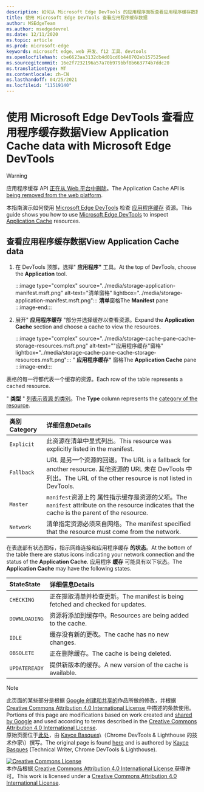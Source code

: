 ```yaml
---
description: 如何从 Microsoft Edge DevTools 的应用程序面板查看应用程序缓存数据。
title: 使用 Microsoft Edge DevTools 查看应用程序缓存数据
author: MSEdgeTeam
ms.author: msedgedevrel
ms.date: 12/11/2020
ms.topic: article
ms.prod: microsoft-edge
keywords: microsoft edge、web 开发、f12 工具、devtools
ms.openlocfilehash: cbe6623aa3132db4d01cd6b440702eb157525eed
ms.sourcegitcommit: 16e2f7232196a57a70b979bbf8b663774b7ddc20
ms.translationtype: MT
ms.contentlocale: zh-CN
ms.lasthandoff: 04/25/2021
ms.locfileid: "11519140"
---
```

<!-- Copyright Kayce Basques 

   Licensed under the Apache License, Version 2.0 (the "License");
   you may not use this file except in compliance with the License.
   You may obtain a copy of the License at

       https://www.apache.org/licenses/LICENSE-2.0

   Unless required by applicable law or agreed to in writing, software
   distributed under the License is distributed on an "AS IS" BASIS,
   WITHOUT WARRANTIES OR CONDITIONS OF ANY KIND, either express or implied.
   See the License for the specific language governing permissions and
   limitations under the License.  -->  

# <a name="view-application-cache-data-with-microsoft-edge-devtools"></a><span data-ttu-id="77779-104">使用 Microsoft Edge DevTools 查看应用程序缓存数据</span><span class="sxs-lookup"><span data-stu-id="77779-104">View Application Cache data with Microsoft Edge DevTools</span></span>  

> [!WARNING]
> <span data-ttu-id="77779-105">应用程序缓存 API [正在从 Web 平台中删除][HTMLStandardOfflineWebApplications]。</span><span class="sxs-lookup"><span data-stu-id="77779-105">The Application Cache API is [being removed from the web platform][HTMLStandardOfflineWebApplications].</span></span>  

<span data-ttu-id="77779-106">本指南演示如何使用 [Microsoft Edge DevTools][MicrosoftEdgeDevTools] 检查 [应用程序缓存][MDNWebAPIsWindowApplicationCache] 资源。</span><span class="sxs-lookup"><span data-stu-id="77779-106">This guide shows you how to use [Microsoft Edge DevTools][MicrosoftEdgeDevTools] to inspect [Application Cache][MDNWebAPIsWindowApplicationCache] resources.</span></span>  

## <a name="view-application-cache-data"></a><span data-ttu-id="77779-107">查看应用程序缓存数据</span><span class="sxs-lookup"><span data-stu-id="77779-107">View Application Cache data</span></span>  

1.  <span data-ttu-id="77779-108">在 DevTools 顶部，选择" **应用程序"** 工具。</span><span class="sxs-lookup"><span data-stu-id="77779-108">At the top of DevTools, choose the **Application** tool.</span></span>  
    
    :::image type="complex" source="../media/storage-application-manifest.msft.png" alt-text="清单窗格" lightbox="../media/storage-application-manifest.msft.png":::
       <span data-ttu-id="77779-110">**清单**窗格</span><span class="sxs-lookup"><span data-stu-id="77779-110">The **Manifest** pane</span></span>  
    :::image-end:::  

1.  <span data-ttu-id="77779-111">展开" **应用程序缓存** "部分并选择缓存以查看资源。</span><span class="sxs-lookup"><span data-stu-id="77779-111">Expand the **Application Cache** section and choose a cache to view the resources.</span></span>  
    
    :::image type="complex" source="../media/storage-cache-pane-cache-storage-resources.msft.png" alt-text=""应用程序缓存"窗格" lightbox="../media/storage-cache-pane-cache-storage-resources.msft.png":::
       <span data-ttu-id="77779-113">" **应用程序缓存"** 窗格</span><span class="sxs-lookup"><span data-stu-id="77779-113">The **Application Cache** pane</span></span>  
    :::image-end:::  

<span data-ttu-id="77779-114">表格的每一行都代表一个缓存的资源。</span><span class="sxs-lookup"><span data-stu-id="77779-114">Each row of the table represents a cached resource.</span></span>  

<span data-ttu-id="77779-115">" **类型** " [列表示资源 的类别][MDNHTMLResourcesInAnApplicationCache]。</span><span class="sxs-lookup"><span data-stu-id="77779-115">The **Type** column represents the [category of the resource][MDNHTMLResourcesInAnApplicationCache].</span></span>  

| <span data-ttu-id="77779-116">类别</span><span class="sxs-lookup"><span data-stu-id="77779-116">Category</span></span> | <span data-ttu-id="77779-117">详细信息</span><span class="sxs-lookup"><span data-stu-id="77779-117">Details</span></span> |  
|:--- |:--- |  
| `Explicit` | <span data-ttu-id="77779-118">此资源在清单中显式列出。</span><span class="sxs-lookup"><span data-stu-id="77779-118">This resource was explicitly listed in the manifest.</span></span> |  
| `Fallback` | <span data-ttu-id="77779-119">URL 是另一个资源的回退。</span><span class="sxs-lookup"><span data-stu-id="77779-119">The URL is a fallback for another resource.</span></span>  <span data-ttu-id="77779-120">其他资源的 URL 未在 DevTools 中列出。</span><span class="sxs-lookup"><span data-stu-id="77779-120">The URL of the other resource is not listed in DevTools.</span></span> |  
| `Master` | <span data-ttu-id="77779-121">`manifest`资源上的 属性指示缓存是资源的父项。</span><span class="sxs-lookup"><span data-stu-id="77779-121">The `manifest` attribute on the resource indicates that the cache is the parent of the resource.</span></span> |  
| `Network` | <span data-ttu-id="77779-122">清单指定资源必须来自网络。</span><span class="sxs-lookup"><span data-stu-id="77779-122">The manifest specified that the resource must come from the network.</span></span> |  

<!--todo:  replace "Master" phrasing if possible.  -->  

<span data-ttu-id="77779-123">在表底部有状态图标，指示网络连接和应用程序缓存 **的状态**。</span><span class="sxs-lookup"><span data-stu-id="77779-123">At the bottom of the table there are status icons indicating your network connection and the status of the **Application Cache**.</span></span>  <span data-ttu-id="77779-124">应用程序 **缓存** 可能具有以下状态。</span><span class="sxs-lookup"><span data-stu-id="77779-124">The **Application Cache** may have the following states.</span></span>  

| <span data-ttu-id="77779-125">State</span><span class="sxs-lookup"><span data-stu-id="77779-125">State</span></span> | <span data-ttu-id="77779-126">详细信息</span><span class="sxs-lookup"><span data-stu-id="77779-126">Details</span></span> |  
|:--- |:--- |  
| `CHECKING` | <span data-ttu-id="77779-127">正在提取清单并检查更新。</span><span class="sxs-lookup"><span data-stu-id="77779-127">The manifest is being fetched and checked for updates.</span></span> |  
| `DOWNLOADING` | <span data-ttu-id="77779-128">资源将添加到缓存中。</span><span class="sxs-lookup"><span data-stu-id="77779-128">Resources are being added to the cache.</span></span> |  
| `IDLE` | <span data-ttu-id="77779-129">缓存没有新的更改。</span><span class="sxs-lookup"><span data-stu-id="77779-129">The cache has no new changes.</span></span> |  
| `OBSOLETE` | <span data-ttu-id="77779-130">正在删除缓存。</span><span class="sxs-lookup"><span data-stu-id="77779-130">The cache is being deleted.</span></span> |  
| `UPDATEREADY` |  <span data-ttu-id="77779-131">提供新版本的缓存。</span><span class="sxs-lookup"><span data-stu-id="77779-131">A new version of the cache is available.</span></span> |  

<!-- links -->  

[MicrosoftEdgeDevTools]: ../../devtools-guide-chromium/index.md "Microsoft Edge (Chromium) 开发人员工具 | Microsoft Docs"  

[HTMLStandardOfflineWebApplications]: https://html.spec.whatwg.org/multipage/offline.html#offline "脱机 Web 应用程序 - HTML Standard"  

[MDNHTMLResourcesInAnApplicationCache]: https://developer.mozilla.org/docs/Web/HTML/Using_the_application_cache#Resources_in_an_application_cache "应用程序缓存缓存中的|MDN"  
[MDNWebAPIsWindowApplicationCache]: https://developer.mozilla.org/docs/Web/API/Window/applicationCache "Window.applicationCache - Web API |MDN"  

> [!NOTE]
> <span data-ttu-id="77779-136">此页面的某些部分是根据 [Google 创建和共享的][GoogleSitePolicies]作品所做的修改，并根据[ Creative Commons Attribution 4.0 International License ][CCA4IL]中描述的条款使用。</span><span class="sxs-lookup"><span data-stu-id="77779-136">Portions of this page are modifications based on work created and [shared by Google][GoogleSitePolicies] and used according to terms described in the [Creative Commons Attribution 4.0 International License][CCA4IL].</span></span>  
> <span data-ttu-id="77779-137">原始页面位于[此处](https://developers.google.com/web/tools/chrome-devtools/storage/applicationcache)，由 [Kayce Basques][KayceBasques]\（Chrome DevTools \& Lighthouse 的技术作家\）撰写。</span><span class="sxs-lookup"><span data-stu-id="77779-137">The original page is found [here](https://developers.google.com/web/tools/chrome-devtools/storage/applicationcache) and is authored by [Kayce Basques][KayceBasques] \(Technical Writer, Chrome DevTools \& Lighthouse\).</span></span>  

[![Creative Commons License][CCby4Image]][CCA4IL]  
<span data-ttu-id="77779-139">本作品根据[ Creative Commons Attribution 4.0 International License ][CCA4IL]获得许可。</span><span class="sxs-lookup"><span data-stu-id="77779-139">This work is licensed under a [Creative Commons Attribution 4.0 International License][CCA4IL].</span></span>  

[CCA4IL]: https://creativecommons.org/licenses/by/4.0  
[CCby4Image]: https://i.creativecommons.org/l/by/4.0/88x31.png  
[GoogleSitePolicies]: https://developers.google.com/terms/site-policies  
[KayceBasques]: https://developers.google.com/web/resources/contributors/kaycebasques  
